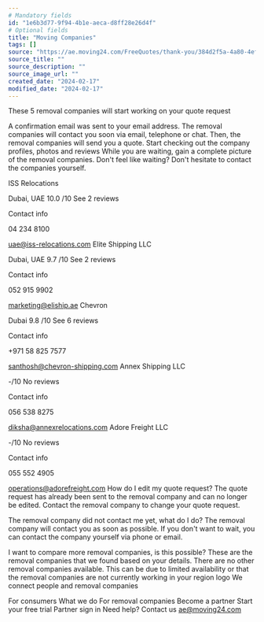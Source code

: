 ```yaml
---
# Mandatory fields
id: "1e6b3d77-9f94-4b1e-aeca-d8ff28e26d4f"
# Optional fields
title: "Moving Companies"
tags: []
source: "https://ae.moving24.com/FreeQuotes/thank-you/384d2f5a-4a80-4ef3-888b-504f7e6d6f7a"
source_title: ""
source_description: ""
source_image_url: ""
created_date: "2024-02-17"
modified_date: "2024-02-17"
---
```

These 5 removal companies will start working on your quote request

A confirmation email was sent to your email address.
The removal companies will contact you soon via email, telephone or chat.
Then, the removal companies will send you a quote.
Start checking out the company profiles, photos and reviews
While you are waiting, gain a complete picture of the removal companies. Don't feel like waiting? Don't hesitate to contact the companies yourself.

ISS Relocations

Dubai, UAE
10.0
/10
See 2 reviews
 
Contact info

04 234 8100

uae@iss-relocations.com
Elite Shipping LLC

Dubai, UAE
9.7
/10
See 2 reviews
 
Contact info

052 915 9902

marketing@eliship.ae
Chevron

Dubai
9.8
/10
See 6 reviews
 
Contact info

+971 58 825 7577

santhosh@chevron-shipping.com
Annex Shipping LLC

-/10
No reviews
 
Contact info

056 538 8275

diksha@annexrelocations.com
Adore Freight LLC

-/10
No reviews
 
Contact info

055 552 4905

operations@adorefreight.com
How do I edit my quote request?
The quote request has already been sent to the removal company and can no longer be edited. Contact the removal company to change your quote request.

The removal company did not contact me yet, what do I do?
The removal company will contact you as soon as possible. If you don't want to wait, you can contact the company yourself via phone or email.

I want to compare more removal companies, is this possible?
These are the removal companies that we found based on your details. There are no other removal companies available. This can be due to limited availability or that the removal companies are not currently working in your region
logo
We connect people and removal companies

For consumers
What we do
For removal companies
Become a partner
Start your free trial
Partner sign in
Need help?
Contact us
ae@moving24.com